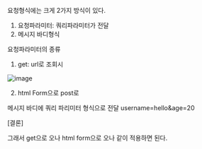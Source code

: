 요청형식에는 크게 2가지 방식이 있다.

1. 요청파라미터: 쿼리파라미터가 전달
2. 메시지 바디형식

요청파라미터의 종류

1. get: url로 조회시

![image](https://user-images.githubusercontent.com/108928206/183658598-2daf5a0d-e7ba-46f4-b051-4545aad5fb04.png)

2. html Form으로 post로

메시지 바디에 쿼리 파리미터 형식으로 전달 username=hello&age=20

[결론]

그래서 get으로 오나 html form으로 오나 같이 적용하면 된다.

